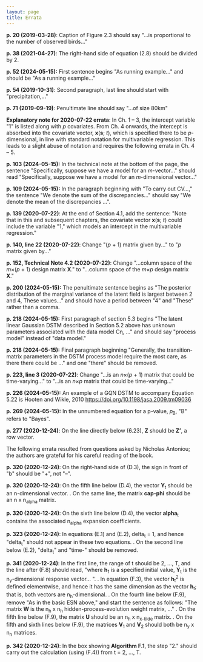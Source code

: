 ```yaml
---
layout: page
title: Errata
---
```

**p. 20 (2019-03-28)**: Caption of Figure 2.3 should say "...is proportional to the number of observed birds..."
  
**p. 38 (2021-04-27)**: The right-hand side of equation (2.8) should be divided by 2.

**p. 52 (2024-05-15):** First sentence begins "As running example..." and should be "As a running example..."

**p. 54 (2019-10-31)**: Second paragraph, last line should start with "precipitation,..."

**p. 71 (2019-09-19)**: Penultimate line should say "...of size 80km"

**Explanatory note for 2020-07-22 errata**: In Ch. 1 &ndash; 3, the intercept variable "1" is listed along with *p* covariates. From Ch. 4 onwards, the intercept is absorbed into the covariate vector, **x**(**s**; *t*), which is specified there to be *p*-dimensional, in line with standard notation for multivariable regression. This leads to a slight abuse of notation and requires the following errata in Ch. 4 &ndash; 5.

**p. 103 (2024-05-15):** In the technical note at the bottom of the page, the sentence "Specifically, suppose we have a model for an *m*-vector..." should read "Specifically, suppose we have a model for an *m*-dimensional vector..."

**p. 109 (2024-05-15):** In the paragraph beginning with "To carry out CV...," the sentence "We denote the sum of the discrepancies..." should say "We denote the mean of the discrepancies ...".

**p. 139 (2020-07-22)**: At the end of Section 4.1, add the sentence: "Note that in this and subsequent chapters, the covariate vector **x**(**s**; *t*) could include the variable "1," which models an intercept in the multivariable regression."

**p. 140, line 22 (2020-07-22)**: Change "(*p* + 1) matrix given by..." to "*p* matrix given by..."

**p. 152, Technical Note 4.2 (2020-07-22)**: Change "...column space of the *m*&times;(*p* + 1) design matrix **X**." to "...column space of the *m*&times;*p* design matrix **X**."

**p. 200 (2024-05-15):** The penultimate sentence begins as "The posterior distribution of the marginal variance of the latent field is largest between 2 and 4, These values..." and should have a period between "4" and "These" rather than a comma.

**p. 218 (2024-05-15):** First paragraph of section 5.3 begins "The latent linear Gaussian DSTM described in Section 5.2 above has unknown parameters associated with the data model Cη, ..." and should say "process model" instead of "data model."

**p. 218 (2024-05-15):** Final paragraph beginning "Generally, the transition-matrix parameters in the DSTM process model require the most care, as there there could be ..." and one "there" should be removed.

**p. 223, line 3 (2020-07-22)**: Change "...is an *n*&times;(*p* + 1) matrix that could be time-varying..." to "...is an *n*&times;*p* matrix that could be time-varying..."

**p. 226 (2024-05-15):** An example of a GQN DSTM to accompany Equation 5.22 is Hooten and Wikle, 2010 <https://doi.org/10.1198/jasa.2009.tm09036>

**p. 269 (2024-05-15):** In the unnumbered equation for a p-value, 𝑝<sub>B</sub>, "B" refers to "Bayes".

**p. 277 (2020-12-24)**: On the line directly below (6.23), **Z** should be **Z’**, a row vector.

The following errata resulted from questions asked by Nicholas Antoniou; the authors are grateful for his careful reading of the book.
  
**p. 320 (2020-12-24)**: On the right-hand side of (D.3), the sign in front of "b" should be "+", not "–".

**p. 320 (2020-12-24)**: On the fifth line below (D.4), the vector **Y**<sub>t</sub> should be an n-dimensional vector.
. On the same line, the matrix **cap-phi** should be an n x n<sub>alpha</sub> matrix.

**p. 320 (2020-12-24)**: On the sixth line below (D.4), the vector **alpha**<sub>t</sub> contains the associated n<sub>alpha</sub> expansion coefficients.

**p. 323 (2020-12-24)**: In equations (E.1) and (E.2), delta<sub>t</sub> = 1, and hence "delta<sub>t</sub>" should not appear in these two equations. 
. On the second line below (E.2), "delta<sub>t</sub>" and "time-" should be removed.

**p. 341 (2020-12-24)**: In the first line, the range of t should be 2, ..., T, and the line after (F.8) should read, "where **h**<sub>1</sub> is a specified initial value, **Y**<sub>t</sub> is the n<sub>y</sub>-dimensional response vector... ".
. In equation (F.3), the vector **h**<sub>t</sub><sup>2</sup> is defined elementwise, and hence it has the same dimension as the vector **h**<sub>t</sub>; that is, both vectors are n<sub>h</sub>-dimensional.
. On the fourth line below (F.9), remove "As in the basic ESN above," and start the sentence as follows: "The matrix **W** is the n<sub>h</sub> x n<sub>h</sub> hidden-process-evolution weight matrix, ..."
. On the fifth line below (F.9), the matrix **U** should be an n<sub>h</sub> x n<sub>x-tilde</sub> matrix.
. On the fifth and sixth lines below (F.9), the matrices **V**<sub>1</sub> and **V**<sub>2</sub> should both be n<sub>y</sub> x n<sub>h</sub> matrices.

**p. 342 (2020-12-24)**: In the box showing **Algorithm F.1**, the step "2." should carry out the calculation (using (F.4)) from t = 2, ..., T.
